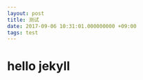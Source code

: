 ```yaml
---
layout: post
title: 测试
date: 2017-09-06 10:31:01.000000000 +09:00
tags: test
---
```


# hello jekyll